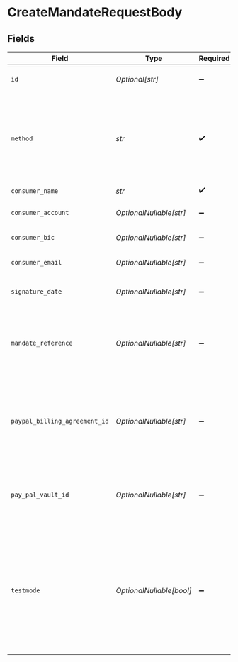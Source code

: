 # CreateMandateRequestBody


## Fields

| Field                                                                                                                                                                                                                                                                                                            | Type                                                                                                                                                                                                                                                                                                             | Required                                                                                                                                                                                                                                                                                                         | Description                                                                                                                                                                                                                                                                                                      | Example                                                                                                                                                                                                                                                                                                          |
| ---------------------------------------------------------------------------------------------------------------------------------------------------------------------------------------------------------------------------------------------------------------------------------------------------------------- | ---------------------------------------------------------------------------------------------------------------------------------------------------------------------------------------------------------------------------------------------------------------------------------------------------------------- | ---------------------------------------------------------------------------------------------------------------------------------------------------------------------------------------------------------------------------------------------------------------------------------------------------------------- | ---------------------------------------------------------------------------------------------------------------------------------------------------------------------------------------------------------------------------------------------------------------------------------------------------------------- | ---------------------------------------------------------------------------------------------------------------------------------------------------------------------------------------------------------------------------------------------------------------------------------------------------------------- |
| `id`                                                                                                                                                                                                                                                                                                             | *Optional[str]*                                                                                                                                                                                                                                                                                                  | :heavy_minus_sign:                                                                                                                                                                                                                                                                                               | The identifier uniquely referring to this mandate. Example: `mdt_pWUnw6pkBN`.                                                                                                                                                                                                                                    | mdt_5B8cwPMGnU                                                                                                                                                                                                                                                                                                   |
| `method`                                                                                                                                                                                                                                                                                                         | *str*                                                                                                                                                                                                                                                                                                            | :heavy_check_mark:                                                                                                                                                                                                                                                                                               | Payment method of the mandate.<br/><br/>SEPA Direct Debit and PayPal mandates can be created directly.<br/><br/>Possible values: `creditcard` `directdebit` `paypal`                                                                                                                                             | directdebit                                                                                                                                                                                                                                                                                                      |
| `consumer_name`                                                                                                                                                                                                                                                                                                  | *str*                                                                                                                                                                                                                                                                                                            | :heavy_check_mark:                                                                                                                                                                                                                                                                                               | The customer's name.                                                                                                                                                                                                                                                                                             | John Doe                                                                                                                                                                                                                                                                                                         |
| `consumer_account`                                                                                                                                                                                                                                                                                               | *OptionalNullable[str]*                                                                                                                                                                                                                                                                                          | :heavy_minus_sign:                                                                                                                                                                                                                                                                                               | The customer's IBAN. Required for SEPA Direct Debit mandates.                                                                                                                                                                                                                                                    | NL55INGB0000000000                                                                                                                                                                                                                                                                                               |
| `consumer_bic`                                                                                                                                                                                                                                                                                                   | *OptionalNullable[str]*                                                                                                                                                                                                                                                                                          | :heavy_minus_sign:                                                                                                                                                                                                                                                                                               | The BIC of the customer's bank.                                                                                                                                                                                                                                                                                  | BANKBIC                                                                                                                                                                                                                                                                                                          |
| `consumer_email`                                                                                                                                                                                                                                                                                                 | *OptionalNullable[str]*                                                                                                                                                                                                                                                                                          | :heavy_minus_sign:                                                                                                                                                                                                                                                                                               | The customer's email address. Required for PayPal mandates.                                                                                                                                                                                                                                                      | example@email.com                                                                                                                                                                                                                                                                                                |
| `signature_date`                                                                                                                                                                                                                                                                                                 | *OptionalNullable[str]*                                                                                                                                                                                                                                                                                          | :heavy_minus_sign:                                                                                                                                                                                                                                                                                               | The date when the mandate was signed in `YYYY-MM-DD` format.                                                                                                                                                                                                                                                     | 2025-01-01                                                                                                                                                                                                                                                                                                       |
| `mandate_reference`                                                                                                                                                                                                                                                                                              | *OptionalNullable[str]*                                                                                                                                                                                                                                                                                          | :heavy_minus_sign:                                                                                                                                                                                                                                                                                               | A custom mandate reference. For SEPA Direct Debit, it is vital to provide a unique reference. Some banks will decline Direct Debit payments if the mandate reference is not unique.                                                                                                                              | ID-1023892                                                                                                                                                                                                                                                                                                       |
| `paypal_billing_agreement_id`                                                                                                                                                                                                                                                                                    | *OptionalNullable[str]*                                                                                                                                                                                                                                                                                          | :heavy_minus_sign:                                                                                                                                                                                                                                                                                               | The billing agreement ID given by PayPal. For example: `B-12A34567B8901234CD`. Required for PayPal mandates. Must provide either this field or `payPalVaultId`, but not both.                                                                                                                                    | B-12A34567B8901234CD                                                                                                                                                                                                                                                                                             |
| `pay_pal_vault_id`                                                                                                                                                                                                                                                                                               | *OptionalNullable[str]*                                                                                                                                                                                                                                                                                          | :heavy_minus_sign:                                                                                                                                                                                                                                                                                               | The Vault ID given by PayPal. For example: `8kk8451t`. Required for PayPal mandates. Must provide either this field or `paypalBillingAgreementId`, but not both.                                                                                                                                                 | 8kk8451t                                                                                                                                                                                                                                                                                                         |
| `testmode`                                                                                                                                                                                                                                                                                                       | *OptionalNullable[bool]*                                                                                                                                                                                                                                                                                         | :heavy_minus_sign:                                                                                                                                                                                                                                                                                               | Whether to create the entity in test mode or live mode.<br/><br/>Most API credentials are specifically created for either live mode or test mode, in which case this parameter can be omitted. For organization-level credentials such as OAuth access tokens, you can enable test mode by setting `testmode` to `true`. |                                                                                                                                                                                                                                                                                                                  |